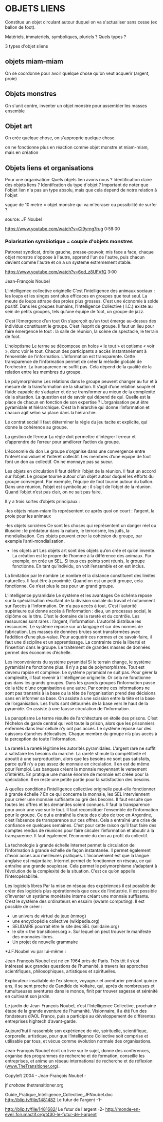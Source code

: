 # OBJETS LIENS

Constitue un objet circulant autour duquel on va s'actualiser sans cesse (ex ballon de foot).

Matériels, immateriels, symboliques, pluriels ? Quels types ?

3 types d'objet sliens

## objets miam-miam

On se coordonne pour avoir quelque chose qu'on veut acquerir (argent, proie)

## Objets monstres

On s'unit contre, inventer un objet monstre pour assembler les masses ensemble

## Objet art

On crée quelque chose, on s'approprie quelque chose.

on ne fonctionne plus en réaction comme objet monstre et miam-miam, mais en création

## Objets liens et organisations

Pour une organisation: Quels objets lien avons nous ? 
Identification claire des objets liens ?
Identifcation du type d'objet ? Important de noter que l'objet lien n'a pas un type absolu, mais que cela depend de notre relation à l'objet

vague de 10 metre = objet monstre qui va m'écraser ou possibilité de surfer ?


source: JF Noubel

https://www.youtube.com/watch?v=Ci9yrng7rug
0:58:00

### Polarisation symbiotique = couple d'objets monstres

Patronat syndicat, droite gauche, presse-pouvoir, mis face a face, chaque objet monstre s'oppose à l'autre, apprend l'un de l'autre, puis chacun devient comme l'autre et on a un systeme extremement stable.

https://www.youtube.com/watch?v=6od_z8UFVfQ
3:00



Jean-François Noubel

L’intelligence collective originelle C’est l’intelligence des animaux sociaux : les loups et les singes sont plus efficaces en groupes que tout seul. La meute de loups attrape des proies plus grosses. C’est une économie à solde positif. Dans les groupes humains, l’Intelligence Collective ( I.C.) existe au sein de petits groupes, tels qu’une équipe de foot, un groupe de jazz.

C’est l’émergence d’un tout On s’aperçoit qu’un tout émerge au-dessus des individus constituant le groupe. C’est l’esprit de groupe. Il faut un lieu pour faire émergence le tout : la salle de réunion, la scène de spectacle, le terrain de foot.

L’holoptisme Le terme se décompose en holos « le tout » et optisme « voir », donc voir le tout. Chacun des participants a accès instantanément à l’ensemble de l’information. L’information est transparente. Cette transparence de l’information permet de créer la mélodie globale de l’orchestre. La transparence ne suffit pas. Cela dépend de la qualité de la relation entre les membres du groupe.

Le polymorphisme Les relations dans le groupe peuvent changer au fur et à mesure de la transformation de la situation. Il s’agit d’une relation souple et fluide capable de s’adapter et de se transformer au mieux de la complexité de la situation. La question est de savoir qui dépend de qui. Quelle est la place de chacun en fonction de son expertise ? L’organisation peut être pyramidale et hiérarchique. C’est la hiérarchie qui donne l’information et chacun agit selon sa place dans la hiérarchie.

Le contrat social Il faut déterminer la règle du jeu tacite et explicite, qui donne la cohérence au groupe.

La gestion de l’erreur La règle doit permettre d’intégrer l’erreur et d’apprendre de l’erreur pour améliorer l’action du groupe.

L’économie du don Le groupe s’organise dans une convergence entre l’intérêt individuel et l’intérêt collectif. Les membres d’une équipe de foot font un don au collectif. On ne monnaye pas sa sueur.

Les objets en circulation Il faut définir l’objet de la réunion. Il faut un accord sur l’objet. Le groupe tourne autour d’un objet autour duquel les efforts du groupe convergent. Par exemple, l’équipe de foot tourne autour du ballon. Dans une réunion, l’objet est symbolique : il s’agit de l’objet de la réunion. Quand l’objet n’est pas clair, on ne sait pas faire.

Il y a trois sortes d’objets principaux :

-les objets miam-miam Ils représentent ce après quoi on court : l’argent, la proie pour les animaux

-les objets sorcières Ce sont les choses qui représentent un danger réel ou illusoire : le prédateur dans la nature, le terrorisme, les juifs, la mondialisation. Ces objets peuvent créer la cohésion du groupe, par exemple l’anti-mondialisation.

- les objets art Les objets art sont des objets qu’on crée et qu’on invente. La création est le propre de l’homme à la différence des animaux. Par exemple, on crée un SEL. Si tous ces points sont réunis, le groupe fonctionne. En tant qu’individu, on voit l’ensemble et on est inclus.

La limitation par le nombre Le nombre et la distance constituent des limites naturelles. Il faut être à proximité. Quand on est un petit groupe, cela fonctionne. Ce n’est plus le cas pour un grand groupe.

L’intelligence pyramidale Le système et les avantages Ce schéma repose sur la spécialisation résultant de la division sociale du travail et notamment sur l’accès à l’information. On n’a pas accès à tout. C’est l’autorité supérieure qui donne accès à l’information : dieu, un processus social, le diplôme ou le titre. C’est le domaine de la rareté et du contrôle. Les ressources sont rares : l’argent, l’information. L’autorité distribue les ressources. Le système repose sur un langage et sur des normes de fabrication. Les masses de données brutes sont transformées avec l’addition d’une plus-value. Pour acquérir ces normes et ce savoir-faire, il faut une discipline et un apprentissage. La contrainte crée la liberté et l’insertion dans le groupe. Le traitement de grandes masses de données permet des économies d’échelle.

Les inconvénients du système pyramidal Si le terrain change, le système pyramidal ne fonctionne plus. Il n’y a pas de polymorphisme. Tout est devenu rapide et complexe. Le système pyramidal ne suit pas. Pour gérer la complexité, il faut revenir à l’intelligence originelle. Or cela ne fonctionne pas dans les grands groupes. Dans les grands groupes l’information passe de la tête d’une organisation à une autre. Par contre ces informations ne sont pas transmis à la base ou la tête de l’organisation prend des décisions sans en informer sa base. On assiste à une scission entre la tête et la base de l’organisation. Les fruits sont détournés de la base vers le haut de la pyramide. On assiste à une fausse circulation de l’information.

Le panoptisme Le terme résulte de l’architecture en étoile des prisons. C’est l’échelon de garde central qui voit toute la prison, alors que les prisonniers enfermés dans leur cellule n’y ont pas accès. Le système repose sur des caissons étanches délocalisés. Chaque membre du groupe n’a plus accès à la perception de toute l’information.

La rareté La rareté légitime les autorités pyramidales. L’argent rare ne suffit à satisfaire les besoins du marché. La rareté stimule la compétitivité et aboutit à une surproduction, alors que les besoins ne sont pas satisfaits, parce qu’il n’y a pas assez de monnaie en circulation. Il en est de même pour l’emploi. Les banques créent la monnaie moyennant le versement d’intérêts. En pratique une masse énorme de monnaie est créée pour la spéculation. Il en reste une petite partie pour la satisfaction des besoins.

A quelles conditions l’intelligence collective originelle peut-elle fonctionner à grande échelle ? En ce qui concerne la monnaie, les SEL interviennent pour créer une monnaie suffisante au gré des besoins. Il faut ensuite que toutes les offres et les demandes soient connues. Il faut la transparence pour avoir une vue sur le tout. Il faut reconstituer l’ensemble de l’information pour le groupe. Ce qui a entraîné la chute des clubs de troc en Argentine, c’est l’absence de transparence sur ces offres. Cela a entraîné une crise de confiance en quelques semaines. C’est pour cette raison qu’il faut faire des comptes rendus de réunions pour faire circuler l’information et aboutir à la transparence. Il faut également l’économie du don au profit du collectif.

La technologie à grande échelle Internet permet la circulation de l’information à grande échelle de façon instantanée. Il permet également d’avoir accès aux meilleures pratiques. L’inconvénient est que la langue anglaise est majoritaire. Internet permet de fonctionner en réseau, ce qui entraîne une grande souplesse. Cela permet le polymorphisme s’adaptant à l’évolution de la complexité de la situation. C’est ce qu’on appelle l’interopérabilité.

Les logiciels libres Par la mise en réseau des expériences il est possible de créer des logiciels plus opérationnels que ceux de l’industrie. Il est possible d’inventer un système monétaire interne créant une monnaie suffisante. C’est le système des ordinateurs en essaim (swarm computing). Il est possible de créer :
- un univers de virtuel de jeux (mmog)
- une encyclopédie collective (wikipedia.org)
- SELIDAIRE pourrait être le site des SEL (selidaire.org)
- le site « the transitioner.org ». Sur lequel on peut trouver le manifeste des monnaies libres.
- Un projet de nouvelle grammaire

*J.F.Noubel vu par lui-même :

Jean-François Noubel est né en 1964 près de Paris. Très tôt il s’est intéressé aux grandes questions de l’humanité, à travers les approches scientifiques, philosophiques, artistiques et spirituelles.

Explorateur insatiable de l’existence, voyageur et aventurier pendant quinze ans, il se sent proche de Candide de Voltaire, qui, après de nombreuses et tumultueuses aventures dans le monde, finit par trouver sagesse et sérénité en cultivant son jardin.

Le jardin de Jean-François Noubel, c’est l’Intelligence Collective, prochaine étape de la grande aventure de l’humanité. Visionnaire, il a été l’un des fondateurs d’AOL France, puis a participé au développement de différentes entreprises hightech d’avant-garde.

Aujourd’hui il rassemble son expérience de vie, spirituelle, scientifique, corporelle, artistique, pour que l’Intelligence Collective soit comprise et utilisable par tous, et vécue comme évolution normale des organisations.

Jean-François Noubel écrit un livre sur le sujet, donne des conférences, organise des programmes de recherche et de formation, conseille les entreprises, et anime un réseau international de recherche et de réflexion (www.TheTransitioner.org).

Copyleft 2004 - Jean-François Noubel -

jf _arobase_ thetransitioner.org

Guide_Pratique_Intelligence_Collective_JFNoubel.doc
http://blip.tv/file/1481482 Le futur de l'argent -1-

http://blip.tv/file/1481682/ Le futur de l'argent -2-
http://monde-en-eveil.forumactif.org/t430-le-futur-de-l-argent
